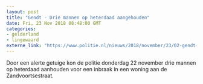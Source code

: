 ```yaml
---
layout: post
title: "Gendt - Drie mannen op heterdaad aangehouden"
date: Fri, 23 Nov 2018 08:48:00 GMT
categories: 
- gelderland 
- lingewaard 
externe_link: "https://www.politie.nl/nieuws/2018/november/23/02-gendt-drie-mannen-op-heterdaad-aangehouden.html"
---
```


Door een alerte getuige kon de politie donderdag 22 november drie mannen op heterdaad aanhouden voor een inbraak in een woning aan de Zandvoortsestraat.
